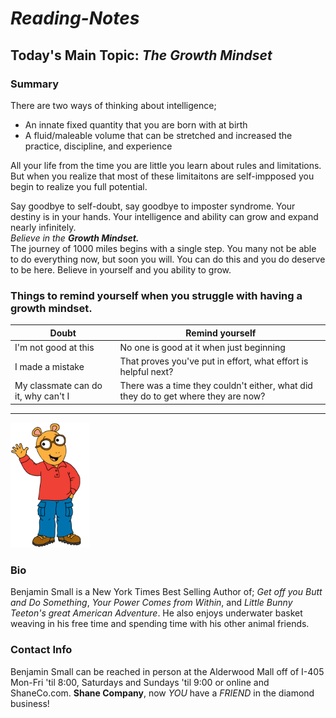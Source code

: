 # ***Reading-Notes***

## **Today's Main Topic:** *The Growth Mindset*

### **Summary**

There are two ways of thinking about intelligence;

- An innate fixed quantity that you are born with at birth
- A fluid/maleable volume that can be stretched and increased the practice, discipline, and experience

All your life from the time you are little you learn about rules and limitations. But when you realize that most of these limitaitons are self-impposed you begin to realize you full potential.

Say goodbye to self-doubt, say goodbye to imposter syndrome. Your destiny is in your hands. Your intelligence and ability can grow and expand nearly infinitely.  
*Believe in the* ***Growth Mindset.***  
The journey of 1000 miles begins with a single step. You many not be able to do everything now, but soon you will. You can do this and you do deserve to be here. Believe in yourself and you ability to grow.

### **Things to remind yourself when you struggle with having a growth mindset.**

| Doubt | Remind yourself |
| ----- | --------------- |
| I'm not good at this | No one is good at it when just beginning |
| I made a mistake | That proves you've put in effort, what effort is helpful next? |
| My classmate can do it, why can't I | There was a time they couldn't either, what did they do to get where they are now? |

---

<img src="/Arthur.png" alt="Photo of Benjamin Small" title="Most Recent photo of Benjamin Small" height="200">

### **Bio**

Benjamin Small is a New York Times Best Selling Author of; *Get off you Butt and Do Something*, *Your Power Comes from Within*, and *Little Bunny Teeton's great American Adventure*. He also enjoys underwater basket weaving in his free time and spending time with his other animal friends.

### **Contact Info**

Benjamin Small can be reached in person at the Alderwood Mall off of I-405 Mon-Fri 'til 8:00, Saturdays and Sundays 'til 9:00 or online and ShaneCo.com. **Shane Company**, now *YOU* have a *FRIEND* in the diamond business!
